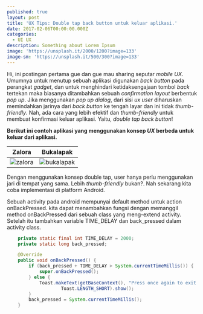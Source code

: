 ```yaml
---
published: true
layout: post
title: 'UX Tips: Double tap back button untuk keluar aplikasi.'
date: 2017-02-06T00:00:00.000Z
categories:
  - UI UX
description: Something about Lorem Ipsum
image: 'https://unsplash.it/2000/1200?image=133'
image-sm: 'https://unsplash.it/500/300?image=133'
---
```

Hi, ini postingan pertama gue dan gue mau sharing seputar _mobile UX_. Umumnya untuk menutup sebuah aplikasi digunakan _back button_ pada perangkat _gadget_, dan untuk menghindari ketidaksengajaan tombol _back_ tertekan maka biasanya ditambahkan sebuah _confirmation layout_ berbentuk _pop up_. Jika menggunakan _pop up dialog_, dari sisi _ux user_ diharuskan memindahkan jarinya dari _back button_ ke tengah layar dan ini tidak _thumb-friendly_. Nah, ada cara yang lebih efektif dan _thumb-friendly_ untuk membuat konfirmasi keluar aplikasi. Yaitu, _double tap back button_!



**Berikut ini contoh aplikasi yang menggunakan konsep _UX_ berbeda untuk keluar dari aplikasi.**

Zalora          |Bukalapak
:--------------------------:|:--------------------------:
![zalora](https://i.imgur.com/JCBct6il.jpg)  |   ![bukalapak](https://i.imgur.com/7Fa4iQcl.jpg)



Dengan menggunakan konsep double tap, user hanya perlu menggunakan jari di tempat yang sama. Lebih  _thumb-friendly_ bukan?. Nah sekarang kita coba implementasi di platform Android.

Sebuah activity pada android mempunyai default method untuk action onBackPressed. kita dapat menambahkan fungsi dengan memanggil method onBackPressed dari sebuah class yang meng-extend activity. Setelah itu tambahkan variable TIME_DELAY dan back_pressed dalam activity class.
``` java
	private static final int TIME_DELAY = 2000;
    private static long back_pressed;
```
    
``` java
	@Override
    public void onBackPressed() {
        if (back_pressed + TIME_DELAY > System.currentTimeMillis()) {
            super.onBackPressed();
        } else {
            Toast.makeText(getBaseContext(), "Press once again to exit!",
                    Toast.LENGTH_SHORT).show();
        }
        back_pressed = System.currentTimeMillis();
    }
```